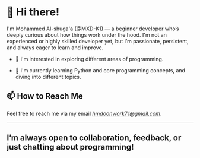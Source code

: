 # 👋 Hi there!

I'm Mohammed Al-shuga'a (@MXD-K1) — a beginner developer who’s deeply curious about how things work under the hood. I'm not an experienced or highly skilled developer yet, but I’m passionate, persistent, and always eager to learn and improve.

- 👀 I'm interested in exploring different areas of programming. 

- 🌱 I'm currently learning Python and core programming concepts, and diving into different topics.

## 📫 How to Reach Me

Feel free to reach me via my email *hmdoonwork71@gmail.com*.

---
I’m always open to collaboration, feedback, or just chatting about programming! 
---




